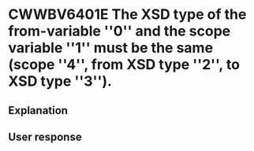 # CWWBV6401E The XSD type of the from-variable ''0'' and the scope variable ''1'' must be the same (scope ''4'', from XSD type ''2'', to XSD type ''3'').

## Explanation

## User response